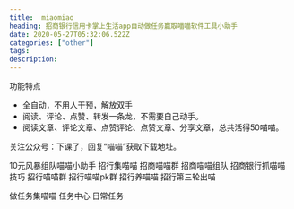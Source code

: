 ```yaml
---
title:  miaomiao
heading: 招商银行信用卡掌上生活app自动做任务赢取喵喵软件工具小助手
date: 2020-05-27T05:32:06.522Z
categories: ["other"]
tags: 
description: 
---
```


功能特点
- 全自动，不用人干预，解放双手
- 阅读、评论、点赞、转发一条龙，不需要自己动手。
- 阅读文章、评论文章、点赞评论、点赞文章、分享文章，总共活得50喵喵。

关注公众号：下课了，回复“喵喵”获取下载地址。


10元风暴组队喵喵小助手		招行集喵喵		招商喵喵群
招商喵喵组队		招商银行抓喵喵技巧		招行喵喵群
招行喵喵pk群		招行养喵喵		招行第三轮出喵

做任务集喵喵
任务中心
日常任务

